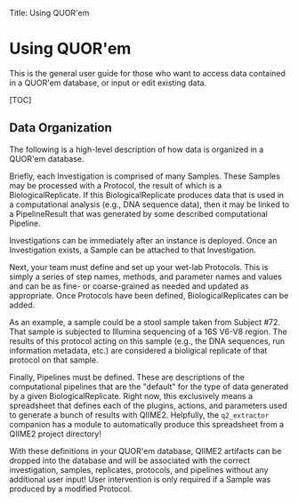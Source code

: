 Title: Using QUOR'em
# Using QUOR'em

This is the general user guide for those who want to access data contained in a QUOR'em database, or input or edit existing data.

[TOC]

## Data Organization

The following is a high-level description of how data is organized in a QUOR'em database.

Briefly, each Investigation is comprised of many Samples. These Samples may be processed with a Protocol, the result of which is a BiologicalReplicate. If this BiologicalReplicate produces data that is used in a computational analysis (e.g., DNA sequence data), then it may be linked to a PipelineResult that was generated by some described computational Pipeline.

Investigations can be immediately after an instance is deployed. Once an Investigation exists, a Sample can be attached to that Investigation.

Next, your team must define and set up your wet-lab Protocols. This is simply a series of step names, methods, and parameter names and values and can be as fine- or coarse-grained as needed and updated as appropriate. Once Protocols have been defined, BiologicalReplicates can be added.

As an example, a sample could be a stool sample taken from Subject #72. That sample is subjected to Illumina sequencing of a 16S V6-V8 region. The results of this protocol acting on this sample (e.g., the DNA sequences, run information metadata, etc.) are considered a bioligical replicate of that protocol on that sample.

Finally, Pipelines must be defined. These are descriptions of the computational pipelines that are the "default" for the type of data generated by a given BiologicalReplicate. Right now, this exclusively means a spreadsheet that defines each of the plugins, actions, and parameters used to generate a bunch of results with QIIME2. Helpfully, the `q2_extractor` companion has a module to automatically produce this spreadsheet from a QIIME2 project directory!

With these definitions in your QUOR'em database, QIIME2 artifacts can be dropped into the database and will be associated with the correct investigation, samples, replicates, protocols, and pipelines without any additional user input! User intervention is only required if a Sample was produced by a modified Protocol.

